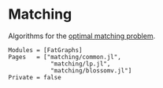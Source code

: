 # Matching
Algorithms for the [optimal matching problem](<https://en.wikipedia.org/wiki/Matching_(graph_theory)>).

```@autodocs
Modules = [FatGraphs]
Pages   = ["matching/common.jl",
            "matching/lp.jl",
            "matching/blossomv.jl"]
Private = false
```
